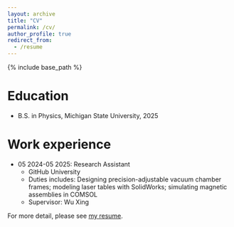 ```yaml
---
layout: archive
title: "CV"
permalink: /cv/
author_profile: true
redirect_from:
  - /resume
---
```


{% include base_path %}

Education
======

* B.S. in Physics, Michigan State University, 2025 

Work experience
======
* 05 2024-05 2025: Research Assistant
  * GitHub University
  * Duties includes: Designing precision-adjustable vacuum chamber frames; modeling laser tables with SolidWorks; simulating magnetic assemblies in COMSOL
  * Supervisor: Wu Xing

For more detail, please see [my resume](/resume.pdf/).
